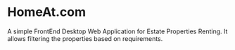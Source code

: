 # HomeAt.com
 A simple FrontEnd Desktop Web Application for Estate Properties Renting.
 It allows filtering the properties based on requirements.



